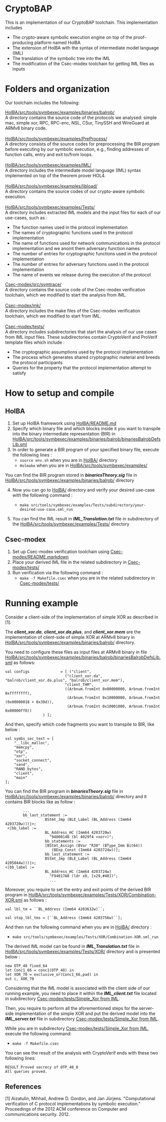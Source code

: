 # CryptoBAP

This is an implementation of our CryptoBAP toolchain.
This implementation includes 
- The crypto-aware symbolic execution engine on top of the proof-producing platform named HolBA
- The extension of HolBA with the syntax of intermediate model language (IML)
- The translation of the symbolic tree into the IML
- The modification of the Csec-modex toolchain for getting IML files as inputs


Folders and organization
========================

Our toolchain includes the following:

[HolBA/src/tools/symbexec/examples/binaries/balrob/](HolBA/src/tools/symbexec/examples/binaries/balrob)<br/>
A directory contains the source code of the protocols we analysed: simple mac, simple xor, RPC, RPC-enc, NSL, CSur, TinySSH and WireGuard at ARMv8 binary code.<br/><br/>
[HolBA/src/tools/symbexec/examples/PreProcess/]( HolBA/src/tools/symbexec/examples/PreProcess)<br/>
A directory consists of the source codes for preprocessing the BIR program before executing by our symbolic execution, e.g., finding addresses of function calls, entry and exit to/from loops.<br/><br/>
[HolBA/src/tools/symbexec/examples/IML/]( HolBA/src/tools/symbexec/examples/IML)<br/>
A directory includes the intermediate model language (IML) syntax implemented on top of the theorem prover HOL4.<br/><br/>
[HolBA/src/tools/symbexec/examples/libload/]( HolBA/src/tools/symbexec/examples/libload)<br/>
A directory contains the source codes of our crypto-aware symbolic execution.<br/><br/>
[HolBA/src/tools/symbexec/examples/Tests/]( HolBA/src/tools/symbexec/examples/Tests)<br/>
A directory includes extracted IML models and the input files for each of our use-cases, such as :<br/>
<ul>
<li> The function names used in the protocol implementation</li>
<li> The names of cryptographic functions used in the protocol implementation</li>
<li> The name of functions used for network communications in the protocol implementation and we anoint them adversary function names</li>
<li> The number of entries for cryptographic functions used in the protocol implementation</li>
<li> The number of entries for adversary functions used in the protocol implementation</li>
<li> The name of events we release during the execution of the protocol</li>
</ul>

[Csec-modex/src/symtrace/]( Csec-modex/src/symtrace)<br/>
A directory contains the source code of the Csec-modex verification toolchain, which we modified to start the analysis from IML.<br/><br/>
[Csec-modex/mk/]( Csec-modex/mk)<br/>
A directory includes the make files of the Csec-modex verification toolchain, which we modified to start from IML.<br/><br/>
[Csec-modex/tests/]( Csec-modex/tests)<br/>
A directory includes subdirectories that start the analysis of our use cases from IML input files. These subdirectories contain CryptoVerif and ProVerif template files which include :<br/>
<ul>
<li> The cryptographic assumptions used by the protocol implementation</li>
<li> The process which generates shared cryptographic material and breeds the protocol participants</li>
<li> Queries for the property that the protocol implementation attempt to satisfy</li>
</ul>

How to setup and compile
========================
## HolBA
1. Set up HolBA framework using [HolBA/README.md](HolBA/README.md)<br/>
2. Specify which binary file and which blocks inside it you want to transpile into the binary intermediate representation (BIR) in [HolBA/src/tools/symbexec/examples/binaries/balrob/binariesBalrobDefsLib.sml](HolBA/src/tools/symbexec/examples/binaries/balrob/binariesBalrobDefsLib.sml)<br/>
3. In order to generate a BIR program of your specified binary file, execute the following lines :<br/>
    - `source env.sh` when you are in [HolBA/]( HolBA) directory<br/>
    - `Holmake` when you are in [HolBA/src/tools/symbexec/examples/]( HolBA/src/tools/symbexec/examples)<br/>

You can find the BIR program stored in ***binariesTheory.sig*** file in [HolBA/src/tools/symbexec/examples/binaries/balrob/]( HolBA/src/tools/symbexec/examples/binaries/balrob) directory<br/>

4. Now you can go to [HolBA/]( HolBA) directory and verify your desired use-case with the following command :<br/>
    - `make src/tools/symbexec/examples/Tests/subdirectory/your-desired-use-case.sml_run`

5. You can find the IML result in ***IML_Translation.txt*** file in subdirectory of the [HolBA/src/tools/symbexec/examples/Tests/]( HolBA/src/tools/symbexec/examples/Tests) directory<br/>


## Csec-modex
1. Set up Csec-modex verification toolchain using [Csec-modex/README.markdown](Csec-modex/README.markdown)<br/>
2. Place your derived IML file in the related subdirectory in [Csec-modex/tests/]( Csec-modex/tests)<br/>
3. Run verification via the following command : <br/>
     - `make -f Makefile.csec` when you are in the related subdirectory in [Csec-modex/tests/]( Csec-modex/tests)<br/>

Running example
==============
Consider a client-side of the implementation of simple XOR as described in [1].<br/>

The ***client_xor.da***, ***client_xor.da.plus***, and ***client_xor.mem*** are the implementation of client-side of simple XOR at ARMv8 binary in [HolBA/src/tools/symbexec/examples/binaries/balrob/]( HolBA/src/tools/symbexec/examples/binaries/balrob) directory.<br/>

You need to configure these files as input files at ARMv8 binary in file [HolBA/src/tools/symbexec/examples/binaries/balrob/binariesBalrobDefsLib.sml](HolBA/src/tools/symbexec/examples/binaries/balrob/binariesBalrobDefsLib.sml) as follows:<br/>

```
val configs              = [ ("client", 
                           ("client_xor.da", "balrob/client_xor.da.plus", "balrob/client_xor.mem"),
                           "client_THM",
                           ((Arbnum.fromInt 0x00000000, Arbnum.fromInt 0xffffffff),
                            (Arbnum.fromInt 0x10000000, Arbnum.fromInt (0x00000018 + 0x30d)),
                            (Arbnum.fromInt 0x10001000, Arbnum.fromInt 0x00000ff0))
			     ) ];
```

And then, specify which code fragments you want to transpile to BIR, like below :<br/>

```
val symbs_sec_text = [
    "__libc_malloc",
    "memcpy",
    "otp",
    "xor",
    "socket_connect",
    "send",
    "RAND_bytes",
    "client",
    "main"
];
```

You can find the BIR program in ***binariesTheory.sig*** file in [HolBA/src/tools/symbexec/examples/binaries/balrob/]( HolBA/src/tools/symbexec/examples/binaries/balrob) directory and it contains BIR blocks like as follow : <br/>

```
		...
		bb_last_statement :=
                  BStmt_Jmp (BLE_Label (BL_Address (Imm64 4203720w)))|>;
 <|bb_label :=
                  BL_Address_HC (Imm64 4203720w)
                    "9400014B (bl 4029f4 <xor>)";
                  bb_statements :=
                  [BStmt_Assign (BVar "R30" (BType_Imm Bit64))
                     (BExp_Const (Imm64 4203724w))];
                  bb_last_statement :=
                  BStmt_Jmp (BLE_Label (BL_Address (Imm64 4205044w)))|>;
<|bb_label :=
                  BL_Address_HC (Imm64 4203724w)
                    "F94017A0 (ldr x0, [x29,#40])";
                    ...
```                  

Moreover, you require to set the entry and exit points of the derived BIR program in [HolBA/src/tools/symbexec/examples/Tests/XOR/Combination-XOR.sml](HolBA/src/tools/symbexec/examples/Tests/XOR/Combination-XOR.sml) as follows : <br/>

```
val lbl_tm = ``BL_Address (Imm64 4203632w)``;

val stop_lbl_tms = [``BL_Address (Imm64 4203756w)``];
```

And then run the following command when you are in [HolBA/]( HolBA) directory : <br/>
- `make src/tools/symbexec/examples/Tests/XOR/Combination-XOR.sml_run` <br/>

The derived IML model can be found in ***IML_Translation.txt*** file in [HolBA/src/tools/symbexec/examples/Tests/XOR/]( HolBA/src/tools/symbexec/examples/Tests/XOR) directory and is presented below : <br/>

```
new OTP_48 fixed_64 
let Conc1_66 = conc1(OTP_48) in
let XOR_70 = exclusive_or(Conc1_66,pad) in
out c, XOR_70 
```

Considering that the IML model is associated with the client side of our running example, you need to place it within the ***IML_client.txt*** file located in subdirectory [Csec-modex/tests/Simple_Xor from IML](Csec-modex/tests/Simple_Xor%20from%20IML).

Then, you require to perform all the aforementioned steps for the server-side implementation of the simple XOR and put the derived model into the ***IML_server.txt*** file in subdirectory [Csec-modex/tests/Simple_Xor from IML](Csec-modex/tests/Simple_Xor%20from%20IML).

While you are in subdirectory [Csec-modex/tests/Simple_Xor from IML](Csec-modex/tests/Simple_Xor%20from%20IML), execute the following command:<br/>
- `make -f Makefile.csec` <br/>

You can see the result of the analysis with CryptoVerif ends with these two following lines:<br/>

```
RESULT Proved secrecy of OTP_48_0
All queries proved.
```

## References
<a id="1">[1]</a> 
Aizatulin, Mihhail, Andrew D. Gordon, and Jan Jürjens. "Computational verification of C protocol implementations by symbolic execution." Proceedings of the 2012 ACM conference on Computer and communications security. 2012.
